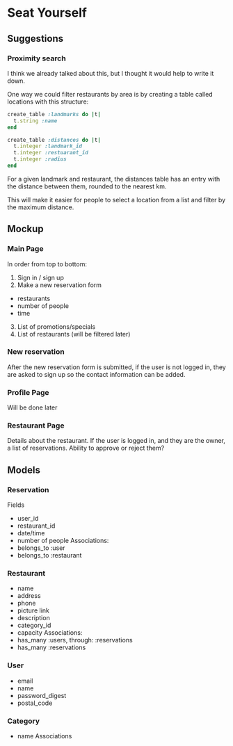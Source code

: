 # Seat Yourself

## Suggestions

### Proximity search

I think we already talked about this, but I thought it would help to write it down.

One way we could filter restaurants by area is by creating a table called locations with this structure:

```ruby
create_table :landmarks do |t|
  t.string :name
end

create_table :distances do |t|
  t.integer :landmark_id
  t.integer :restuarant_id
  t.integer :radius
end
```

For a given landmark and restaurant, the distances table has an entry with
the distance between them, rounded to the nearest km.

This will make it easier for people to select a location from a list and
filter by the maximum distance.


## Mockup

### Main Page

In order from top to bottom:
1. Sign in / sign up
2. Make a new reservation form
  - restaurants
  - number of people
  - time
3. List of promotions/specials
4. List of restaurants (will be filtered later)

### New reservation

After the new reservation form is submitted, if the user is not logged in, they
are asked to sign up so the contact information can be added.

### Profile Page

Will be done later

### Restaurant Page

Details about the restaurant. If the user is logged in, and they are the owner,
a list of reservations. Ability to approve or reject them?

## Models

### Reservation

Fields
  - user_id
  - restaurant_id
  - date/time
  - number of people
Associations:
  - belongs_to :user
  - belongs_to :restaurant

### Restaurant
  - name
  - address
  - phone
  - picture link
  - description
  - category_id
  - capacity
Associations:
  - has_many :users, through: :reservations
  - has_many :reservations

### User

 - email
 - name
 - password_digest
 - postal_code

### Category
 - name
 Associations

